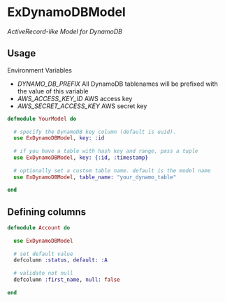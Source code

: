 ExDynamoDBModel
================================

*ActiveRecord-like Model for DynamoDB*

Usage
-------------------------
Environment Variables
- *DYNAMO_DB_PREFIX* All DynamoDB tablenames will be prefixed with the value of this variable
- *AWS_ACCESS_KEY_ID* AWS access key
- *AWS_SECRET_ACCESS_KEY* AWS secret key

```elixir
defmodule YourModel do
  
  # specify the DynamoDB key column (default is uuid). 
  use ExDynamoDBModel, key: :id
  
  # if you have a table with hash key and range, pass a tuple
  use ExDynamoDBModel, key: {:id, :timestamp}
  
  # optionally set a custom table name. default is the model name
  use ExDynamoDBModel, table_name: "your_dynamo_table"
  
end
```

Defining columns
-------------------------

```elixir
defmodule Account do
  
  use ExDynamoDBModel
  
  # set default value
  defcolumn :status, default: :A
  
  # validate not null
  defcolumn :first_name, null: false
  
end
```



